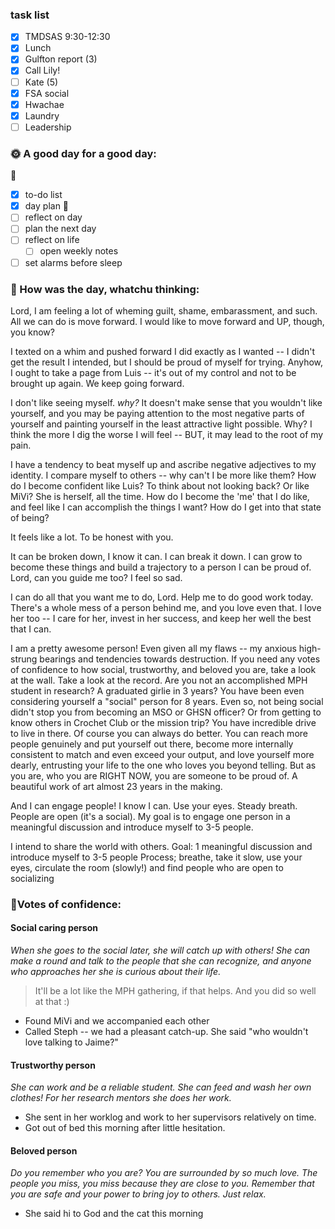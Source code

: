 ### task list
- [x] TMDSAS 9:30-12:30
- [x] Lunch
- [x] Gulfton report (3)
- [x] Call Lily!
- [ ] Kate (5)
- [x] FSA social
- [x] Hwachae
- [x] Laundry
- [ ] Leadership
### 🌞 A good day for a good day:
🌻
- [x] to-do list
- [x] day plan
🌼
- [ ] reflect on day
- [ ] plan the next day
- [ ] reflect on life
	- [ ] open weekly notes
- [ ] set alarms before sleep
### 📝 How was the day, whatchu thinking:

Lord, 
I am feeling a lot of wheming guilt, shame, embarassment, and such.
All we can do is move forward. I would like to move forward and UP, though, you know?

I texted on a whim and pushed forward
I did exactly as I wanted -- I didn't get the result I intended, but I should be proud of myself for trying. 
Anyhow, I ought to take a page from Luis -- it's out of my control and not to be brought up again. We keep going forward.

I don't like seeing myself. *why?* 
It doesn't make sense that you wouldn't like yourself, and you may be paying attention to the most negative parts of yourself and painting yourself in the least attractive light possible. Why? 
I think the more I dig the worse I will feel -- BUT, it may lead to the root of my pain.

I have a tendency to beat myself up and ascribe negative adjectives to my identity. I compare myself to others -- why can't I be more like them? How do I become confident like Luis? To think about not looking back? Or like MiVi? She is herself, all the time. How do I become the 'me' that I do like, and feel like I can accomplish the things I want? How do I get into that state of being? 

It feels like a lot. To be honest with you.

It can be broken down, I know it can. I can break it down. I can grow to become these things and build a trajectory to a person I can be proud of. Lord, can you guide me too? I feel so sad.

I can do all that you want me to do, Lord. Help me to do good work today. There's a whole mess of a person behind me, and you love even that. I love her too -- I care for her, invest in her success, and keep her well the best that I can. 

I am a pretty awesome person! Even given all my flaws -- my anxious high-strung bearings and tendencies towards destruction. If you need any votes of confidence to how social, trustworthy, and beloved you are, take a look at the wall. Take a look at the record. Are you not an accomplished MPH student in research? A graduated girlie in 3 years? You have been even considering yourself a "social" person for 8 years. Even so, not being social didn't stop you from becoming an MSO or GHSN officer? Or from getting to know others in Crochet Club or the mission trip? You have incredible drive to live in there.
Of course you can always do better. You can reach more people genuinely and put yourself out there, become more internally consistent to match and even exceed your output, and love yourself more dearly, entrusting your life to the one who loves you beyond telling. But as you are, who you are RIGHT NOW, you are someone to be proud of. A beautiful work of art almost 23 years in the making.

And I can engage people! I know I can. Use your eyes. Steady breath. People are open (it's a social). My goal is to engage one person in a meaningful discussion and introduce myself to 3-5 people.

I intend to share the world with others.
Goal: 1 meaningful discussion and introduce myself to 3-5 people
Process; breathe, take it slow, use your eyes, circulate the room (slowly!) and find people who are open to socializing
### 🤚Votes of confidence:

#### Social caring person
*When she goes to the social later, she will catch up with others! She can make a round and talk to the people that she can recognize, and anyone who approaches her she is curious about their life.*
> It'll be a lot like the MPH gathering, if that helps. And you did so well at that :)
- Found MiVi and we accompanied each other
- Called Steph -- we had a pleasant catch-up. She said "who wouldn't love talking to Jaime?" 
#### Trustworthy person
*She can work and be a reliable student. She can feed and wash her own clothes! For her research mentors she does her work.*
- She sent in her worklog and work to her supervisors relatively on time.
- Got out of bed this morning after little hesitation.
#### Beloved person
*Do you remember who you are? You are surrounded by so much love. The people you miss, you miss because they are close to you. Remember that you are safe and your power to bring joy to others. Just relax.*
- She said hi to God and the cat this morning
